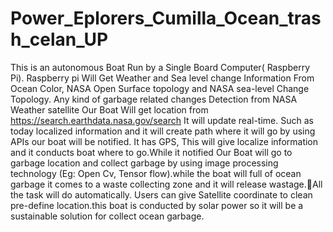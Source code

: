 # Power_Eplorers_Cumilla_Ocean_trash_celan_UP
This is an autonomous Boat Run by a Single Board Computer( Raspberry Pi).
Raspberry pi Will Get Weather and Sea level change Information From Ocean Color, 
NASA Open Surface topology and NASA sea-level Change Topology. Any kind of garbage
related changes Detection from NASA Weather satellite Our Boat Will get location
from https://search.earthdata.nasa.gov/search It will update real-time. Such as 
today localized information  and it will create path where it will go  by using 
APIs our  boat will be notified. It has GPS, This will give localize information
and it conducts boat where to go.While it notified Our Boat will go to garbage 
location and collect garbage by using image processing technology  (Eg: Open Cv,
Tensor flow).while the boat will full of ocean garbage it comes to a waste 
collecting zone and it will release wastage.All the task will do automatically. 
Users can give Satellite coordinate to clean pre-define location.this boat is 
conducted by solar power so it will be a sustainable solution for collect ocean 
garbage.
